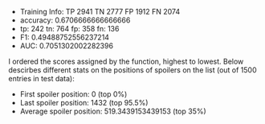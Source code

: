 - Training Info: TP  2941  TN  2777  FP  1912  FN  2074
- accuracy:  0.6706666666666666
- tp:  242 tn:  764 fp:  358 fn:  136
- F1:  0.49488752556237214
- AUC: 0.7051302002282396

I ordered the scores assigned by the function, highest to lowest. Below descirbes different stats on the positions of spoilers on the list (out of 1500 entries in test data):

- First spoiler position:  0 (top 0%)
- Last spoiler position:  1432 (top 95.5%)
- Average spoiler position:  519.3439153439153 (top 35%)
